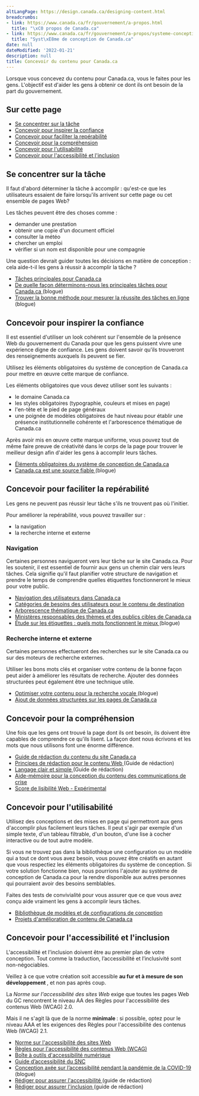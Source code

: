```yaml
---
altLangPage: https://design.canada.ca/designing-content.html
breadcrumbs:
- link: https://www.canada.ca/fr/gouvernement/a-propos.html
  title: "\xC0 propos de Canada.ca"
- link: https://www.canada.ca/fr/gouvernement/a-propos/systeme-conception.html
  title: "Syst\xE8me de conception de Canada.ca"
date: null
dateModified: '2022-01-21'
description: null
title: Concevoir du contenu pour Canada.ca
---
```



<p>
 Lorsque vous concevez du contenu pour Canada.ca, vous le faites pour les gens. L'objectif est d'aider les gens à obtenir ce dont ils ont besoin de la part du gouvernement.
</p>


<section>
 <h2>
  Sur cette page
 </h2>
 <ul>
  <li>
   <a href="#tache">
    Se concentrer sur la tâche
   </a>
  </li>
  <li>
   <a href="#confiance">
    Concevoir pour inspirer la confiance
   </a>
  </li>
  <li>
   <a href="#trouver">
    Concevoir pour faciliter la repérabilité
   </a>
  </li>
  <li>
   <a href="#comprendre">
    Concevoir pour la compréhension
   </a>
  </li>
  <li>
   <a href="#utiliser">
    Concevoir pour l'utilisabilité
   </a>
  </li>
  <li>
   <a href="#accessibilite">
    Concevoir pour l'accessibilité et l'inclusion
   </a>
  </li>
 </ul>
</section>

<section>
 <h2 id="tache">
  Se concentrer sur la tâche
 </h2>
 <p>
  Il faut d'abord déterminer la tâche à accomplir : qu'est-ce que les utilisateurs essaient de faire lorsqu'ils arrivent sur cette page ou cet ensemble de pages Web?
 </p>
 <p>
  Les tâches peuvent être des choses comme :
 </p>
 <ul>
  <li>
   demander une prestation
  </li>
  <li>
   obtenir une copie d'un document officiel
  </li>
  <li>
   consulter la météo
  </li>
  <li>
   chercher un emploi
  </li>
  <li>
   vérifier si un nom est disponible pour une compagnie
  </li>
 </ul>
 <p>
  Une question devrait guider toutes les décisions en matière de conception : cela aide-t-il les gens à réussir à accomplir la tâche ?
 </p>
 <ul>
  <li>
   <a href="https://www.canada.ca/fr/gouvernement/a-propos/taches-principales-pour-canada-ca.html">
    Tâches principales pour Canada.ca
   </a>
  </li>
  <li>
   <a href="https://blogue.canada.ca/2017/12/11/100-taches-du-gc.html">
    De quelle façon déterminons-nous les principales tâches pour Canada.ca
   </a>
   (blogue)
  </li>
  <li>
   <a href="https://blogue.canada.ca/2020/02/05/methode-pour-mesurer.html">
    Trouver la bonne méthode pour mesurer la réussite des tâches en ligne
   </a>
   (blogue)
  </li>
 </ul>
 <h2 id="confiance">
  Concevoir pour inspirer la confiance
 </h2>
 <p>
  Il est essentiel d'utiliser un look cohérent sur l'ensemble de la présence Web du gouvernement du Canada pour que les gens puissent vivre une expérience digne de confiance. Les gens doivent savoir qu'ils trouveront des renseignements auxquels ils peuvent se fier.
 </p>
 <p>
  Utilisez les éléments obligatoires du système de conception de Canada.ca pour mettre en œuvre cette marque de confiance.
 </p>
 <p>
  Les éléments obligatoires que vous devez utiliser sont les suivants :
 </p>
 <ul>
  <li>
   le domaine Canada.ca
  </li>
  <li>
   les styles obligatoires (typographie, couleurs et mises en page)
  </li>
  <li>
   l'en-tête et le pied de page généraux
  </li>
  <li>
   une poignée de modèles obligatoires de haut niveau pour établir une présence institutionnelle cohérente et l'arborescence thématique de Canada.ca
  </li>
 </ul>
 <p>
  Après avoir mis en œuvre cette marque uniforme, vous pouvez tout de même faire preuve de créativité dans le corps de la page pour trouver le meilleur design afin d'aider les gens à accomplir leurs tâches.
 </p>
 <ul>
  <li>
   <a href="{{ site.url }}/architecture/elements-obligatoires.html">
    Éléments obligatoires du système de conception de Canada.ca
   </a>
  </li>
  <li>
   <a href="https://blogue.canada.ca/2020/08/10/CanadaPointCa-source-fiable.html">
    Canada.ca est une source fiable
   </a>
   (blogue)
  </li>
 </ul>
 <h2 id="trouver">
  Concevoir pour faciliter la repérabilité
 </h2>
 <p>
  Les gens ne peuvent pas réussir leur tâche s'ils ne trouvent pas où l'initier.
 </p>
 <p>
  Pour améliorer la repérabilité, vous pouvez travailler sur :
 </p>
 <ul>
  <li>
   la navigation
  </li>
  <li>
   la recherche interne et externe
  </li>
 </ul>
 <h3>
  Navigation
 </h3>
 <p>
  Certaines personnes navigueront vers leur tâche sur le site Canada.ca. Pour les soutenir, il est essentiel de fournir aux gens un chemin clair vers leurs tâches. Cela signifie qu'il faut planifier votre structure de navigation et prendre le temps de comprendre quelles étiquettes fonctionneront le mieux pour votre public.
 </p>
 <ul>
  <li>
   <a href="{{ site.url }}/architecture/organiser-contenu.html#toc1">
    Navigation des utilisateurs dans Canada.ca
   </a>
  </li>
  <li>
   <a href="{{ site.url }}/architecture/organiser-contenu.html#utilisateur">
    Catégories de besoins des utilisateurs pour le contenu de destination
   </a>
  </li>
  <li>
   <a href="https://www.canada.ca/fr/gouvernement/a-propos/systeme-conception/arborescence-thematique-types-contenu.html">
    Arborescence thématique de Canada.ca
   </a>
  </li>
  <li>
   <a href="https://www.canada.ca/fr/gouvernement/a-propos/systeme-conception/ministeres-responsables-themes.html">
    Ministères responsables des thèmes et des publics cibles de Canada.ca
   </a>
  </li>
  <li>
   <a href="https://blogue.canada.ca/2020/10/02/etude-sur-les-etiquettes.html">
    Étude sur les étiquettes : quels mots fonctionnent le mieux
   </a>
   (blogue)
  </li>
 </ul>
 <h3>
  Recherche interne et externe
 </h3>
 <p>
  Certaines personnes effectueront des recherches sur le site Canada.ca ou sur des moteurs de recherche externes.
 </p>
 <p>
  Utiliser les bons mots clés et organiser votre contenu de la bonne façon peut aider à améliorer les résultats de recherche. Ajouter des données structurées peut également être une technique utile.
 </p>
 <ul>
  <li>
   <a href="https://blogue.canada.ca/2020/01/28/optimisation-recherche-vocale.html">
    Optimiser votre contenu pour la recherche vocale
   </a>
   (blogue)
  </li>
  <li>
   <a href="https://conception.canada.ca/directives/donnees-structurees.html">
    Ajout de données structurées sur les pages de Canada.ca
   </a>
  </li>
 </ul>
 <h2 id="comprendre">
  Concevoir pour la compréhension
 </h2>
 <p>
  Une fois que les gens ont trouvé la page dont ils ont besoin, ils doivent être capables de comprendre ce qu'ils lisent. La façon dont nous écrivons et les mots que nous utilisons font une énorme différence.
 </p>
 <ul>
  <li>
   <a href="https://www.canada.ca/fr/secretariat-conseil-tresor/services/communications-gouvernementales/guide-redaction-contenu-canada.html">
    Guide de rédaction du contenu du site Canada.ca
   </a>
  </li>
  <li>
   <a href="https://www.canada.ca/fr/secretariat-conseil-tresor/services/communications-gouvernementales/guide-redaction-contenu-canada.html#toc5">
    Principes de rédaction pour le contenu Web
   </a>
   (Guide de rédaction)
  </li>
  <li>
   <a href="https://www.canada.ca/fr/secretariat-conseil-tresor/services/communications-gouvernementales/guide-redaction-contenu-canada.html#toc6">
    Langage clair et simple
   </a>
   (Guide de rédaction)
  </li>
  <li>
   <a href="https://conception.canada.ca/crise/contenu.html">
    Aide-mémoire pour la conception du contenu des communications de crise
   </a>
  </li>
  <li>
   <a href="https://readability-lisibilite.tbs.alpha.canada.ca/?&amp;lang=fr">
    Score de lisibilité Web - Expérimental
   </a>
  </li>
 </ul>
 <h2 id="utiliser">
  Concevoir pour l'utilisabilité
 </h2>
 <p>
  Utilisez des conceptions et des mises en page qui permettront aux gens d'accomplir plus facilement leurs tâches. Il peut s'agir par exemple d'un simple texte, d'un tableau filtrable, d'un bouton, d'une lise à cocher interactive ou de tout autre modèle.
 </p>
 <p>
  Si vous ne trouvez pas dans la bibliothèque une configuration ou un modèle qui a tout ce dont vous avez besoin, vous pouvez être créatifs en autant que vous respectiez les éléments obligatoires du système de conception. Si votre solution fonctionne bien, nous pourrions l'ajouter au système de conception de Canada.ca pour la rendre disponible aux autres personnes qui pourraient avoir des besoins semblables.
 </p>
 <p>
  Faites des tests de convivialité pour vous assurer que ce que vous avez conçu aide vraiment les gens à accomplir leurs tâches.
 </p>
 <ul>
  <li>
   <a href="https://www.canada.ca/fr/gouvernement/a-propos/systeme-conception/bibliotheque-modeles.html">
    Bibliothèque de modèles et de configurations de conception
   </a>
  </li>
  <li>
   <a href="https://blogue.canada.ca/pages/apercu-projet.html">
    Projets d'amélioration de contenu de Canada.ca
   </a>
  </li>
 </ul>
 <h2 id="accessibilite">
  Concevoir pour l'accessibilité et l'inclusion
 </h2>
 <p>
  L'accessibilité et l'inclusion doivent être au premier plan de votre conception. Tout comme la traduction, l’accessibilité et l’inclusivité sont non-négociables.
 </p>
 <p>
  Veillez à ce que votre création soit accessible
  <strong>
   au fur et à mesure de son développement
  </strong>
  , et non pas après coup.
 </p>
 <p>
  La
  <cite>
   Norme sur l'accessibilité des sites Web
  </cite>
  exige que toutes les pages Web du GC rencontrent le niveau AA des Règles pour l'accessibilité des contenus Web (WCAG) 2.0.
 </p>
 <p>
  Mais il ne s'agit là que de la norme
  <strong>
   minimale
  </strong>
  : si possible, optez pour le niveau AAA et les exigences des Règles pour l'accessibilité des contenus Web (WCAG) 2.1.
 </p>
 <ul>
  <li>
   <a href="https://www.tbs-sct.gc.ca/pol/doc-fra.aspx?id=23601">
    Norme sur l'accessibilité des sites Web
   </a>
  </li>
  <li>
   <a href="https://www.w3.org/WAI/standards-guidelines/wcag/fr">
    Règles pour l'accessibilité des contenus Web (WCAG)
   </a>
  </li>
  <li>
   <a href="https://a11y.canada.ca/fr/">
    Boîte à outils d'accessibilité numérique
   </a>
  </li>
  <li>
   <a href="https://numerique.canada.ca/a11y/">
    Guide d’accessibilité du
    <abbr title="Service numérique canadien">
     SNC
    </abbr>
   </a>
  </li>
  <li>
   <a href="https://blogue.canada.ca/2020/06/05/concevoir-pour-laccessibilite.html">
    Conception axée sur l’accessibilité pendant la pandémie de la COVID-19
   </a>
   (blogue)
  </li>
  <li>
   <a href="https://www.canada.ca/fr/secretariat-conseil-tresor/services/communications-gouvernementales/guide-redaction-contenu-canada.html#wp1-2-1">
    Rédiger pour assurer l'accessibilité
   </a>
   (guide de rédaction)
  </li>
  <li>
   <a href="https://www.canada.ca/fr/secretariat-conseil-tresor/services/communications-gouvernementales/guide-redaction-contenu-canada.html#wp1-2-1b">
    Rédiger pour assurer l'inclusion
   </a>
   (guide de rédaction)
  </li>
 </ul>
</section>






